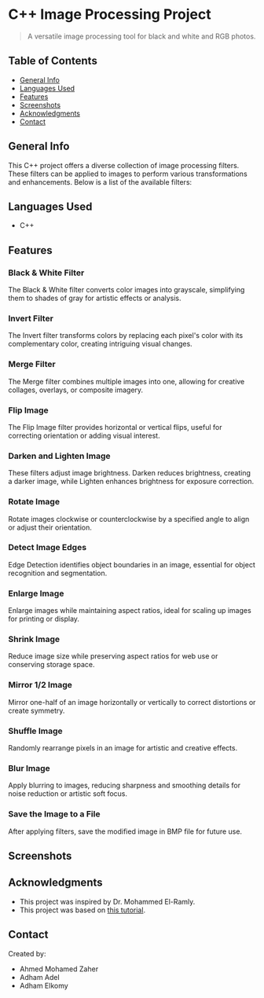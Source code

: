 # C++ Image Processing Project

> A versatile image processing tool for black and white and RGB photos.

## Table of Contents
* [General Info](#general-info)
* [Languages Used](#languages-used)
* [Features](#features)
* [Screenshots](#screenshots)
* [Acknowledgments](#acknowledgments)
* [Contact](#contact)
<!-- * [License](#license) -->

## General Info
This C++ project offers a diverse collection of image processing filters. These filters can be applied to images to perform various transformations and enhancements. Below is a list of the available filters:

## Languages Used
- C++

## Features

### Black & White Filter
The Black & White filter converts color images into grayscale, simplifying them to shades of gray for artistic effects or analysis.

### Invert Filter
The Invert filter transforms colors by replacing each pixel's color with its complementary color, creating intriguing visual changes.

### Merge Filter
The Merge filter combines multiple images into one, allowing for creative collages, overlays, or composite imagery.

### Flip Image
The Flip Image filter provides horizontal or vertical flips, useful for correcting orientation or adding visual interest.

### Darken and Lighten Image
These filters adjust image brightness. Darken reduces brightness, creating a darker image, while Lighten enhances brightness for exposure correction.

### Rotate Image
Rotate images clockwise or counterclockwise by a specified angle to align or adjust their orientation.

### Detect Image Edges
Edge Detection identifies object boundaries in an image, essential for object recognition and segmentation.

### Enlarge Image
Enlarge images while maintaining aspect ratios, ideal for scaling up images for printing or display.

### Shrink Image
Reduce image size while preserving aspect ratios for web use or conserving storage space.

### Mirror 1/2 Image
Mirror one-half of an image horizontally or vertically to correct distortions or create symmetry.

### Shuffle Image
Randomly rearrange pixels in an image for artistic and creative effects.

### Blur Image
Apply blurring to images, reducing sharpness and smoothing details for noise reduction or artistic soft focus.

### Save the Image to a File
After applying filters, save the modified image in BMP file for future use.

## Screenshots
<!-- If you have screenshots you'd like to share, include them here. -->

## Acknowledgments
- This project was inspired by Dr. Mohammed El-Ramly.
- This project was based on [this tutorial](https://ai.stanford.edu/~syyeung/cvweb/applications.html).

## Contact
Created by:
- Ahmed Mohamed Zaher
- Adham Adel
- Adham Elkomy
